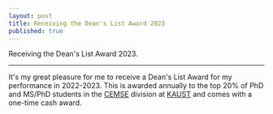 ```yaml
---
layout: post
title: Receiving the Dean's List Award 2023
published: true
---
```


Receiving the Dean's List Award 2023.

---

It's my great pleasure for me to receive a Dean's List Award for my performance in 2022-2023.
This is awarded annually to the top 20% of PhD and MS/PhD students in the [CEMSE](https://cemse.kaust.edu.sa) division at [KAUST](https://kaust.edu.sa/en/) and comes with a one-time cash award.
